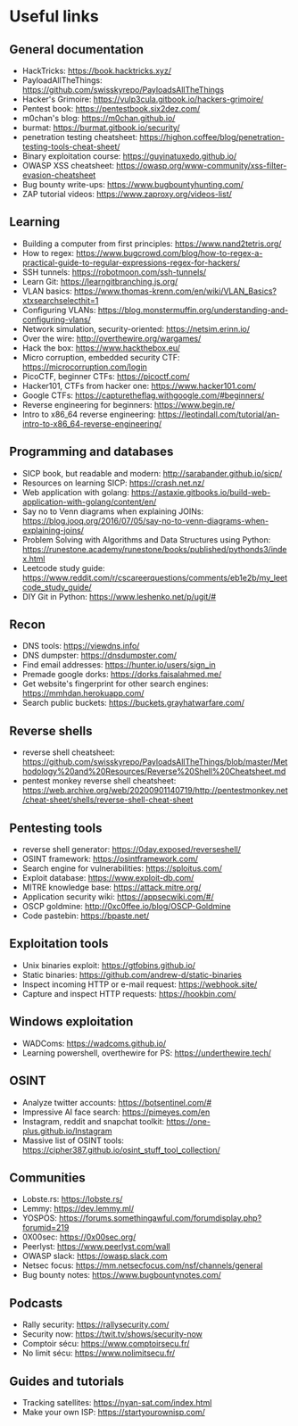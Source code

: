 # Useful links

## General documentation

* HackTricks: https://book.hacktricks.xyz/
* PayloadAllTheThings: https://github.com/swisskyrepo/PayloadsAllTheThings
* Hacker's Grimoire: https://vulp3cula.gitbook.io/hackers-grimoire/
* Pentest book: https://pentestbook.six2dez.com/
* m0chan's blog: https://m0chan.github.io/
* burmat: https://burmat.gitbook.io/security/
* penetration testing cheatsheet: https://highon.coffee/blog/penetration-testing-tools-cheat-sheet/
* Binary exploitation course: https://guyinatuxedo.github.io/
* OWASP XSS cheatsheet: https://owasp.org/www-community/xss-filter-evasion-cheatsheet
* Bug bounty write-ups: https://www.bugbountyhunting.com/
* ZAP tutorial videos: https://www.zaproxy.org/videos-list/

## Learning

* Building a computer from first principles: https://www.nand2tetris.org/
* How to regex: https://www.bugcrowd.com/blog/how-to-regex-a-practical-guide-to-regular-expressions-regex-for-hackers/
* SSH tunnels: https://robotmoon.com/ssh-tunnels/
* Learn Git: https://learngitbranching.js.org/
* VLAN basics: https://www.thomas-krenn.com/en/wiki/VLAN_Basics?xtxsearchselecthit=1
* Configuring VLANs: https://blog.monstermuffin.org/understanding-and-configuring-vlans/
* Network simulation, security-oriented: https://netsim.erinn.io/
* Over the wire: http://overthewire.org/wargames/
* Hack the box: https://www.hackthebox.eu/
* Micro corruption, embedded security CTF: https://microcorruption.com/login
* PicoCTF, beginner CTFs: https://picoctf.com/
* Hacker101, CTFs from hacker one: https://www.hacker101.com/
* Google CTFs: https://capturetheflag.withgoogle.com/#beginners/
* Reverse engineering for beginners: https://www.begin.re/
* Intro to x86_64 reverse engineering: https://leotindall.com/tutorial/an-intro-to-x86_64-reverse-engineering/

## Programming and databases

* SICP book, but readable and modern: http://sarabander.github.io/sicp/
* Resources on learning SICP: https://crash.net.nz/
* Web application with golang: https://astaxie.gitbooks.io/build-web-application-with-golang/content/en/
* Say no to Venn diagrams when explaining JOINs: https://blog.jooq.org/2016/07/05/say-no-to-venn-diagrams-when-explaining-joins/
* Problem Solving with Algorithms and Data Structures using Python: https://runestone.academy/runestone/books/published/pythonds3/index.html
* Leetcode study guide: https://www.reddit.com/r/cscareerquestions/comments/eb1e2b/my_leetcode_study_guide/
* DIY Git in Python: https://www.leshenko.net/p/ugit/#

## Recon

* DNS tools: https://viewdns.info/
* DNS dumpster: https://dnsdumpster.com/
* Find email addresses: https://hunter.io/users/sign_in
* Premade google dorks: https://dorks.faisalahmed.me/
* Get website's fingerprint for other search engines: https://mmhdan.herokuapp.com/
* Search public buckets: https://buckets.grayhatwarfare.com/

## Reverse shells

* reverse shell cheatsheet: https://github.com/swisskyrepo/PayloadsAllTheThings/blob/master/Methodology%20and%20Resources/Reverse%20Shell%20Cheatsheet.md
* pentest monkey reverse shell cheatsheet: https://web.archive.org/web/20200901140719/http://pentestmonkey.net/cheat-sheet/shells/reverse-shell-cheat-sheet

## Pentesting tools

* reverse shell generator: https://0day.exposed/reverseshell/
* OSINT framework: https://osintframework.com/
* Search engine for vulnerabilities: https://sploitus.com/
* Exploit database: https://www.exploit-db.com/
* MITRE knowledge base: https://attack.mitre.org/
* Application security wiki: https://appsecwiki.com/#/
* OSCP goldmine: http://0xc0ffee.io/blog/OSCP-Goldmine
* Code pastebin: https://bpaste.net/

## Exploitation tools

* Unix binaries exploit: https://gtfobins.github.io/
* Static binaries: https://github.com/andrew-d/static-binaries
* Inspect incoming HTTP or e-mail request: https://webhook.site/
* Capture and inspect HTTP requests: https://hookbin.com/

## Windows exploitation

* WADComs: https://wadcoms.github.io/
* Learning powershell, overthewire for PS: https://underthewire.tech/

## OSINT

* Analyze twitter accounts: https://botsentinel.com/#
* Impressive AI face search: https://pimeyes.com/en
* Instagram, reddit and snapchat toolkit: https://one-plus.github.io/Instagram
* Massive list of OSINT tools: https://cipher387.github.io/osint_stuff_tool_collection/

## Communities

* Lobste.rs: https://lobste.rs/
* Lemmy: https://dev.lemmy.ml/
* YOSPOS: https://forums.somethingawful.com/forumdisplay.php?forumid=219
* 0X00sec: https://0x00sec.org/
* Peerlyst: https://www.peerlyst.com/wall
* OWASP slack: https://owasp.slack.com
* Netsec focus: https://mm.netsecfocus.com/nsf/channels/general
* Bug bounty notes: https://www.bugbountynotes.com/

## Podcasts

* Rally security: https://rallysecurity.com/
* Security now: https://twit.tv/shows/security-now
* Comptoir sécu: https://www.comptoirsecu.fr/
* No limit sécu: https://www.nolimitsecu.fr/

## Guides and tutorials

* Tracking satellites: https://nyan-sat.com/index.html
* Make your own ISP: https://startyourownisp.com/
